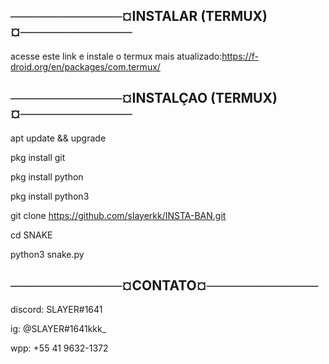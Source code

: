 ────────────¤INSTALAR (TERMUX)¤────────────
-
acesse este link e instale o termux mais atualizado:https://f-droid.org/en/packages/com.termux/

────────────¤INSTALÇAO (TERMUX)¤────────────
-
apt update && upgrade

pkg install git

pkg install python

pkg install python3

git clone https://github.com/slayerkk/INSTA-BAN.git

cd SNAKE

python3 snake.py

────────────¤CONTATO¤────────────
-
discord: SLAYER#1641

ig: @SLAYER#1641kkk_

wpp: +55 41 9632-1372
